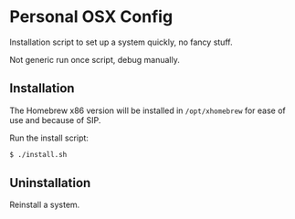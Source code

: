 # Personal OSX Config

Installation script to set up a system quickly, no fancy stuff.

Not generic run once script, debug manually.

## Installation

The Homebrew x86 version will be installed in `/opt/xhomebrew` for ease of use and because of SIP.

Run the install script:
```sh
$ ./install.sh
```

## Uninstallation

Reinstall a system.
